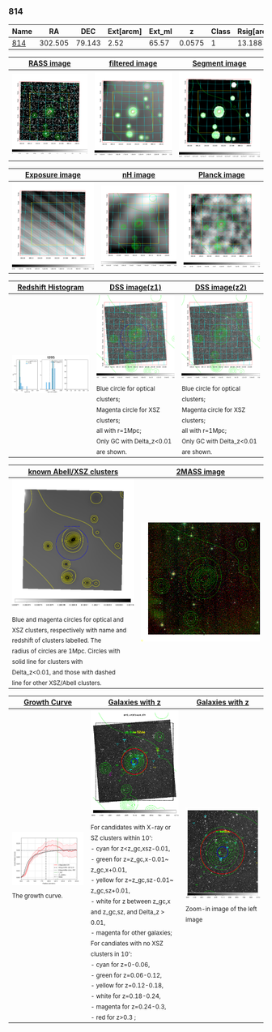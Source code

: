 <div STYLE="page-break-after: always;"></div>

### 814

|Name          |RA          |DEC      | Ext[arcm] | Ext_ml | z    | Class| Rsig[arcmin] | CRsig[c/s] | CR500[c/s] | R500[Mpc] |L500[erg/s]|F500[erg/s/cm^2]| M500[Msun]|Tx[keV]|beta|GC(XSZ,Delta_z<0.01)| GC(OPT,Delta_z<0.01)|GC|alias|
|--------------|------------|------------|---|---|-----------|--------|------|------|----|----|----|----|----|----|----|----|----|----|---|
|[814](script/814.md)     | 302.505       | 79.143       | 2.52    | 65.57   | 0.0575 | 1   | 13.188 |0.079 |0.075 |0.598 |9.153e+42 |1.158e-12 |6.438e+13 |1.661 |2.966 |-, |Wen, |-, |t095|

|[RASS image](../image/814/814_img.pdf)|[filtered image](../image/814/814_fil.pdf)|[Segment image](../image/814/814_seg.pdf)|
|-------------------|--------------------|-------------------|
| <img src="../image/814/814_img.png" width="300">  | <img src="../image/814/814_fil.png" width="300">   | <img src="../image/814/814_seg.png" width="300">  |

|[Exposure image](../image/814/814_mex.pdf)| [nH image](../image/814/814_nh.pdf)| [Planck image](../image/814/814_p.pdf)|
|-------------------|--------------------|-------------------|
|<img src="../image/814/814_mex.png" width="300">   | <img src="../image/814/814_nh.png" width="300">    | <img src="../image/814/814_p.png" width="300"> |

|[Redshift Histogram](../image/814/814_zg.pdf) | [DSS image(z1)](../image/814/814_dss_z1.pdf)      |  [DSS image(z2)](../image/814/814_dss_z2.pdf)    |
|-------------------|--------------------|-------------------|
|<img src="../image/814/814_zg.png" width="300"> |<img src="../image/814/814_dss_z1.png" width="300"> <sub><br>Blue circle for optical clusters; <br>Magenta circle for XSZ clusters; <br>all with r=1Mpc; <br>Only GC with Delta_z<0.01 are shown. </sub>| <img src="../image/814/814_dss_z2.png" width="300"><sub><br>Blue circle for optical clusters; <br>Magenta circle for XSZ clusters; <br>all with r=1Mpc; <br>Only GC with Delta_z<0.01 are shown. </sub> |

|[known Abell/XSZ clusters](../image/814/814_m.pdf) | [2MASS image](../image/814/814_2mass.pdf)      |
|-------------------|-------------------|
|<img src=../image/814/814_m.png width="300"> <sub><br>Blue and magenta circles for optical and <br>XSZ clusters, respectively with name and <br>redshift of clusters labelled. The <br>radius of circles are 1Mpc. Circles with <br>solid line for clusters with <br>Delta_z<0.01, and those with dashed <br>line for other XSZ/Abell clusters.        </sub>|<img src="../image/814/814_2mass.png" width="300">  |

|[Growth Curve](../image/814/814_gca_all.png) |[Galaxies with z](../image/814/814_opt_ned.pdf) |[Galaxies with z](../image/814/814_opt_ned_zoom.pdf) |
|-------------------|-------------------|-------------------|
| <img src="../image/814/814_gca_all.png" width="300"> <sub><br>The growth curve.</sub>| <img src=../image/814/814_opt_ned.png width="300"> <br><sub> For candidates with X-ray or SZ clusters within 10': <br> - cyan for z<z_gc,xsz-0.01, <br> - green for z=z_gc,x-0.01~ z_gc,x+0.01, <br> - yellow for z=z_gc,sz-0.01~ z_gc,sz+0.01, <br> - white for z between z_gc,x and z_gc,sz, and Delta_z > 0.01, <br> - magenta for other galaxies; <br>For candiates with no XSZ clusters in 10': <br> - cyan for z=0-0.06, <br> - green for z=0.06-0.12, <br> - yellow for z=0.12-0.18, <br> - white for z=0.18-0.24, <br> - magenta for z=0.24-0.3, <br> - red for z>0.3 ;  </sub>|<img src=../image/814/814_opt_ned_zoom.png width="300">  <br><sub> Zoom-in image of the left image</sub>|




